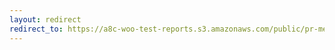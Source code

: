 ```yaml
---
layout: redirect
redirect_to: https://a8c-woo-test-reports.s3.amazonaws.com/public/pr-merge/39564/e2e/index.html
---
```

